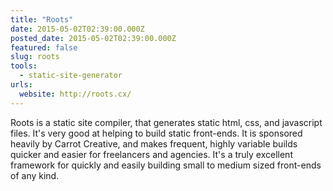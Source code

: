 ```yaml
---
title: "Roots"
date: 2015-05-02T02:39:00.000Z
posted_date: 2015-05-02T02:39:00.000Z
featured: false
slug: roots
tools: 
  - static-site-generator
urls:
  website: http://roots.cx/
---
```

Roots is a static site compiler, that generates static html, css, and javascript files. It's very good at helping to build static front-ends. It is sponsored heavily by Carrot Creative, and makes frequent, highly variable builds quicker and easier for freelancers and agencies. It's a truly excellent framework for quickly and easily building small to medium sized front-ends of any kind.




